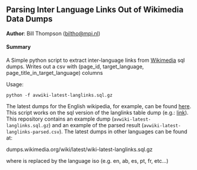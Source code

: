 ## Parsing Inter Language Links Out of Wikimedia Data Dumps

**Author**: Bill Thompson (biltho@mpi.nl)


#### Summary
A Simple python script to extract inter-language links from [Wikimedia](https://dumps.wikimedia.org) sql dumps. Writes out a csv with (page_id, target_language, page_title_in_target_language) columns

Usage:

```python -f avwiki-latest-langlinks.sql.gz```

The latest dumps for the English wikipedia, for example, can be found [here](https://dumps.wikimedia.org/enwiki/latest/). This script works on the sql version of the langlinks table dump (e.g.: [link](dumps.wikimedia.org/enwiki/latest/enwiki-latest-langlinks.sql.gz)). This repository contains an example dump (```avwiki-latest-langlinks.sql.gz```) and an example of the parsed result (```avwiki-latest-langlinks-parsed.csv```). The latest dumps in other languages can be found at:

dumps.wikimedia.org/<LANGUAGE>wiki/latest/<LANGUAGE>wiki-latest-langlinks.sql.gz

 where <LANGUAGE> is replaced by the language iso (e.g. en, ab, es, pt, fr, etc...)



